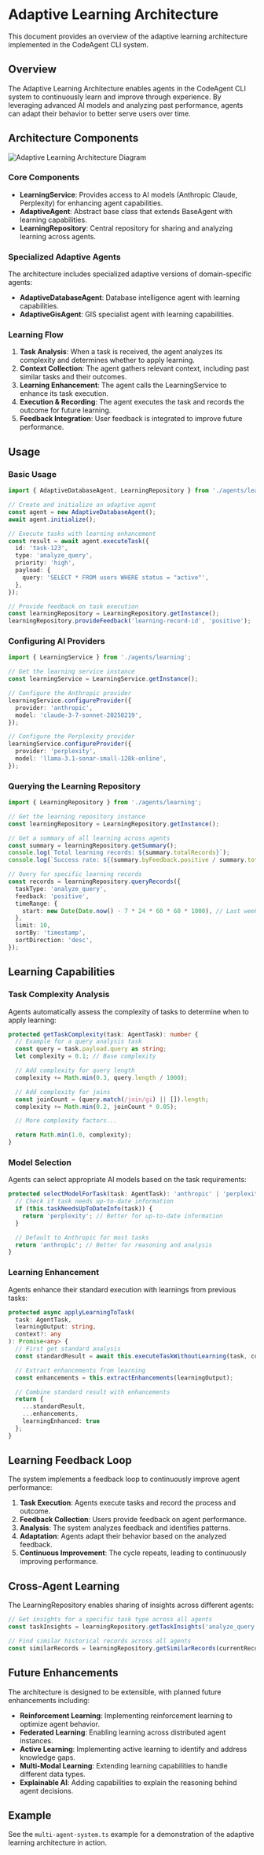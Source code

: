 # Adaptive Learning Architecture

This document provides an overview of the adaptive learning architecture implemented in the CodeAgent CLI system.

## Overview

The Adaptive Learning Architecture enables agents in the CodeAgent CLI system to continuously learn and improve through experience. By leveraging advanced AI models and analyzing past performance, agents can adapt their behavior to better serve users over time.

## Architecture Components

![Adaptive Learning Architecture Diagram](../assets/adaptive-learning-architecture.svg)

### Core Components

- **LearningService**: Provides access to AI models (Anthropic Claude, Perplexity) for enhancing agent capabilities.
- **AdaptiveAgent**: Abstract base class that extends BaseAgent with learning capabilities.
- **LearningRepository**: Central repository for sharing and analyzing learning across agents.

### Specialized Adaptive Agents

The architecture includes specialized adaptive versions of domain-specific agents:

- **AdaptiveDatabaseAgent**: Database intelligence agent with learning capabilities.
- **AdaptiveGisAgent**: GIS specialist agent with learning capabilities.

### Learning Flow

1. **Task Analysis**: When a task is received, the agent analyzes its complexity and determines whether to apply learning.
2. **Context Collection**: The agent gathers relevant context, including past similar tasks and their outcomes.
3. **Learning Enhancement**: The agent calls the LearningService to enhance its task execution.
4. **Execution & Recording**: The agent executes the task and records the outcome for future learning.
5. **Feedback Integration**: User feedback is integrated to improve future performance.

## Usage

### Basic Usage

```typescript
import { AdaptiveDatabaseAgent, LearningRepository } from './agents/learning';

// Create and initialize an adaptive agent
const agent = new AdaptiveDatabaseAgent();
await agent.initialize();

// Execute tasks with learning enhancement
const result = await agent.executeTask({
  id: 'task-123',
  type: 'analyze_query',
  priority: 'high',
  payload: {
    query: 'SELECT * FROM users WHERE status = "active"',
  },
});

// Provide feedback on task execution
const learningRepository = LearningRepository.getInstance();
learningRepository.provideFeedback('learning-record-id', 'positive');
```

### Configuring AI Providers

```typescript
import { LearningService } from './agents/learning';

// Get the learning service instance
const learningService = LearningService.getInstance();

// Configure the Anthropic provider
learningService.configureProvider({
  provider: 'anthropic',
  model: 'claude-3-7-sonnet-20250219',
});

// Configure the Perplexity provider
learningService.configureProvider({
  provider: 'perplexity',
  model: 'llama-3.1-sonar-small-128k-online',
});
```

### Querying the Learning Repository

```typescript
import { LearningRepository } from './agents/learning';

// Get the learning repository instance
const learningRepository = LearningRepository.getInstance();

// Get a summary of all learning across agents
const summary = learningRepository.getSummary();
console.log(`Total learning records: ${summary.totalRecords}`);
console.log(`Success rate: ${(summary.byFeedback.positive / summary.totalRecords) * 100}%`);

// Query for specific learning records
const records = learningRepository.queryRecords({
  taskType: 'analyze_query',
  feedback: 'positive',
  timeRange: {
    start: new Date(Date.now() - 7 * 24 * 60 * 60 * 1000), // Last week
  },
  limit: 10,
  sortBy: 'timestamp',
  sortDirection: 'desc',
});
```

## Learning Capabilities

### Task Complexity Analysis

Agents automatically assess the complexity of tasks to determine when to apply learning:

```typescript
protected getTaskComplexity(task: AgentTask): number {
  // Example for a query analysis task
  const query = task.payload.query as string;
  let complexity = 0.1; // Base complexity

  // Add complexity for query length
  complexity += Math.min(0.3, query.length / 1000);

  // Add complexity for joins
  const joinCount = (query.match(/join/gi) || []).length;
  complexity += Math.min(0.2, joinCount * 0.05);

  // More complexity factors...

  return Math.min(1.0, complexity);
}
```

### Model Selection

Agents can select appropriate AI models based on the task requirements:

```typescript
protected selectModelForTask(task: AgentTask): 'anthropic' | 'perplexity' {
  // Check if task needs up-to-date information
  if (this.taskNeedsUpToDateInfo(task)) {
    return 'perplexity'; // Better for up-to-date information
  }

  // Default to Anthropic for most tasks
  return 'anthropic'; // Better for reasoning and analysis
}
```

### Learning Enhancement

Agents enhance their standard execution with learnings from previous tasks:

```typescript
protected async applyLearningToTask(
  task: AgentTask,
  learningOutput: string,
  context?: any
): Promise<any> {
  // First get standard analysis
  const standardResult = await this.executeTaskWithoutLearning(task, context);

  // Extract enhancements from learning
  const enhancements = this.extractEnhancements(learningOutput);

  // Combine standard result with enhancements
  return {
    ...standardResult,
    ...enhancements,
    learningEnhanced: true
  };
}
```

## Learning Feedback Loop

The system implements a feedback loop to continuously improve agent performance:

1. **Task Execution**: Agents execute tasks and record the process and outcome.
2. **Feedback Collection**: Users provide feedback on agent performance.
3. **Analysis**: The system analyzes feedback and identifies patterns.
4. **Adaptation**: Agents adapt their behavior based on the analyzed feedback.
5. **Continuous Improvement**: The cycle repeats, leading to continuously improving performance.

## Cross-Agent Learning

The LearningRepository enables sharing of insights across different agents:

```typescript
// Get insights for a specific task type across all agents
const taskInsights = learningRepository.getTaskInsights('analyze_query');

// Find similar historical records across all agents
const similarRecords = learningRepository.getSimilarRecords(currentRecord);
```

## Future Enhancements

The architecture is designed to be extensible, with planned future enhancements including:

- **Reinforcement Learning**: Implementing reinforcement learning to optimize agent behavior.
- **Federated Learning**: Enabling learning across distributed agent instances.
- **Active Learning**: Implementing active learning to identify and address knowledge gaps.
- **Multi-Modal Learning**: Extending learning capabilities to handle different data types.
- **Explainable AI**: Adding capabilities to explain the reasoning behind agent decisions.

## Example

See the `multi-agent-system.ts` example for a demonstration of the adaptive learning architecture in action.
